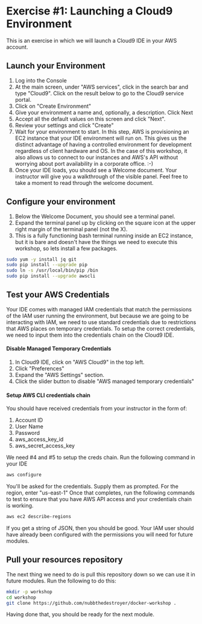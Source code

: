 # Exercise #1: Launching a Cloud9 Environment

This is an exercise in which we will launch a Cloud9 IDE in your AWS account.

## Launch your Environment

1. Log into the Console
1. At the main screen, under "AWS services", click in the search bar and type "Cloud9".  Click on the result below
to go to the Cloud9 service portal.
1. Click on "Create Environment"
1. Give your environment a name and, optionally, a description.  Click Next
1. Accept all the default values on this screen and click "Next".
1. Review your settings and click "Create"
1. Wait for your environment to start.  In this step, AWS is provisioning an EC2 instance that 
your IDE environment will run on.  This gives us the distinct advantage of having a controlled 
environment for development regardless of client hardware and OS.  In the case of this workshop,
it also allows us to connect to our instances and AWS's API without worrying about port 
availability in a corporate office.  :-)
1. Once your IDE loads, you should see a Welcome document.  Your instructor will give you a 
walkthrough of the visible panel.  Feel free to take a moment to read through the welcome document.


## Configure your environment

1. Below the Welcome Document, you should see a terminal panel.
1. Expand the terminal panel up by clicking on the square icon at the upper right margin of the terminal panel (not the X).
1. This is a fully functioning bash terminal running inside an EC2 instance, but it is bare and doesn't have the things
we need to execute this workshop, so lets install a few packages.

```bash
sudo yum -y install jq git
sudo pip install --upgrade pip
sudo ln -s /usr/local/bin/pip /bin
sudo pip install --upgrade awscli
```

## Test your AWS Credentials

Your IDE comes with managed IAM credentials that match the permissions of the IAM user running the environment, 
but because we are going to be interacting with IAM, we need to use standard credentials due to restrictions that
AWS places on temporary credentials.  To setup the correct credentials, we need to input them into the credentials
chain on the Cloud9 IDE.  

#### Disable Managed Temporary Credentials

1. In Cloud9 IDE, click on "AWS Cloud9" in the top left.  
1. Click "Preferences"
1. Expand the "AWS Settings" section.
1. Click the slider button to disable "AWS managed temporary credentials"

#### Setup AWS CLI credentials chain

You should have received credentials from your instructor in the form of:
1. Account ID
1. User Name
1. Password
1. aws_access_key_id
1. aws_secret_access_key

We need #4 and #5 to setup the creds chain.  Run the following command in your IDE

```bash
aws configure
```

You'll be asked for the credentials.  Supply them as prompted.  For the region, enter "us-east-1"
Once that completes, run the following commands to test to ensure that you have AWS API 
access and your credentials chain is working.

```bash
aws ec2 describe-regions
```

If you get a string of JSON, then you should be good.  Your IAM user should have already been configured with the 
permissions you will need for future modules.

## Pull your resources repository

The next thing we need to do is pull this repository down so we can use it in future modules.  Run the following to 
do this:

```bash
mkdir -p workshop
cd workshop
git clone https://github.com/nubbthedestroyer/docker-workshop .

```

Having done that, you should be ready for the next module.